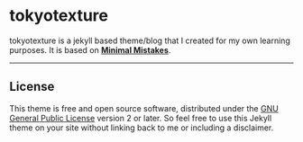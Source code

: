 # tokyotexture

tokyotexture is a jekyll based theme/blog that I created for my own learning purposes. It is based on **[Minimal Mistakes](http://mmistakes.github.io/minimal-mistakes)**.

---

## License

This theme is free and open source software, distributed under the [GNU General Public License](http://mmistakes.github.io/minimal-mistakes/LICENSE) version 2 or later. So feel free to use this Jekyll theme on your site without linking back to me or including a disclaimer. 
